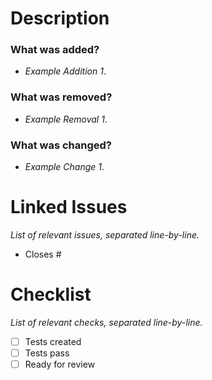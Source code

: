# Description

### What was added?

<!--- ADD / REMOVE HERE --->

-   _Example Addition 1_.

### What was removed?

<!--- ADD / REMOVE HERE --->

-   _Example Removal 1_.

### What was changed?

<!--- ADD / REMOVE HERE --->

-   _Example Change 1_.

# Linked Issues

_List of relevant issues, separated line-by-line._

<!--- ADD / REMOVE HERE --->

-   Closes #<link-to-issue>

# Checklist

_List of relevant checks, separated line-by-line._

<!--- ADD / REMOVE HERE --->

-   [ ] Tests created
-   [ ] Tests pass
-   [ ] Ready for review
